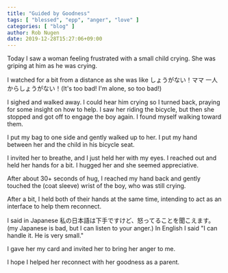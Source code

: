 ```yaml
---
title: "Guided by Goodness"
tags: [ "blessed", "epp", "anger", "love" ]
categories: [ "blog" ]
author: Rob Nugen
date: 2019-12-28T15:27:06+09:00
---
```


Today I saw a woman feeling frustrated with a small child crying.  She
was griping at him as he was crying.

I watched for a bit from a distance as she was like しょうがない！ママ
一人からしょうがない！(It's too bad! I'm alone, so too bad!)

I sighed and walked away. I could hear him crying so I turned back,
praying for some insight on how to help.  I saw her riding the
bicycle, but then she stopped and got off to engage the boy again.  I
found myself walking toward them.

I put my bag to one side and gently walked up to her.  I put my hand
between her and the child in his bicycle seat.

I invited her to breathe, and I just held her with my eyes.  I reached
out and held her hands for a bit.  I hugged her and she seemed
appreciative.

After about 30+ seconds of hug, I reached my hand back and gently
touched the (coat sleeve) wrist of the boy, who was still crying.

After a bit, I held both of their hands at the same time, intending to
act as an interface to help them reconnect.

I said in Japanese 私の日本語は下手ですけど、怒ってることを聞こえます。
(my Japanese is bad, but I can listen to your anger.)  In English I
said "I can handle it.  He is very small."

I gave her my card and invited her to bring her anger to me.

I hope I helped her reconnect with her goodness as a parent.
